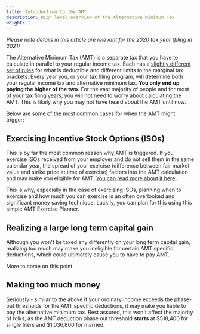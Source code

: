 ```yaml
---
title: Introduction to the AMT
description: High level overview of the Alternative Minimum Tax
weight: 1
---
```


_Please note details in this article are relevant for the 2020 tax year (filing in 2021)_

The Alternative Minimum Tax (AMT) is a separate tax that you have to calculate in parallel to your regular income tax. Each has a [slightly different set of rules](/posts/amt-regular-tax-differences) for what is deductible and different limits to the marginal tax brackets. Every year you, or your tax filing program, will determine both your regular income tax and alternative minimum tax. **You only end up paying the higher of the two.** For the vast majority of people and for most of your tax filing years, you will not need to worry about calculating the AMT. This is likely why you may not have heard about the AMT until now. 

Below are some of the most common cases for when the AMT might trigger:

Exercising Incentive Stock Options (ISOs)
-----
This is by far the most common reason why AMT is triggered. If you exercise ISOs received from your employer and do not sell them in the same calendar year, the spread of your exercise (difference between fair market value and strike price at time of exercise) factors into the AMT calculation and may make you eligible for AMT. [You can read more about it here.](/posts/amt-taxes)

This is why, especially in the case of exercising ISOs, planning when to exercise and how much you can exercise is an often overlooked and significant money saving technique. Luckily, you can plan for this using this simple AMT Exercise Planner.

Realizing a large long term capital gain
-----
Although you won't be taxed any differently on your long term capital gain, realizing too much may make you ineligible for certain AMT specific deductions, which could ultimately cause you to have to pay AMT. 

More to come on this point

Making too much money 
-----
Seriously - similar to the above if your ordinary income exceeds the phase-out thresholds for the AMT specific deductions, it may make you liable to pay the alternative minimum tax. Rest assured, this won't affect the majority of folks, as the AMT deduction phase out threshold **starts** at $518,400 for single filers and $1,036,800 for married.